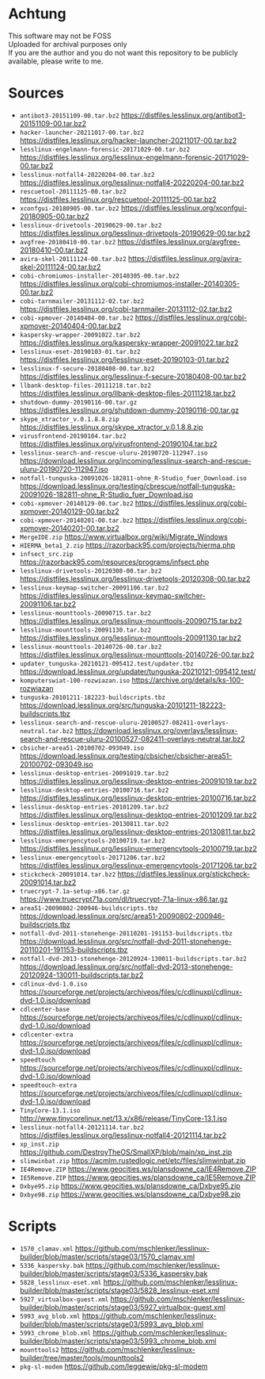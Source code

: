 # Achtung
This software may not be FOSS  
Uploaded for archival purposes only  
If you are the author and you do not want this repository to be publicly available, please write to me.

# Sources
* `antibot3-20151109-00.tar.bz2` https://distfiles.lesslinux.org/antibot3-20151109-00.tar.bz2
* `hacker-launcher-20211017-00.tar.bz2` https://distfiles.lesslinux.org/hacker-launcher-20211017-00.tar.bz2
* `lesslinux-engelmann-forensic-20171029-00.tar.bz2` https://distfiles.lesslinux.org/lesslinux-engelmann-forensic-20171029-00.tar.bz2
* `lesslinux-notfall4-20220204-00.tar.bz2` https://distfiles.lesslinux.org/lesslinux-notfall4-20220204-00.tar.bz2
* `rescuetool-20111125-00.tar.bz2` https://distfiles.lesslinux.org/rescuetool-20111125-00.tar.bz2
* `xconfgui-20180905-00.tar.bz2` https://distfiles.lesslinux.org/xconfgui-20180905-00.tar.bz2
* `lesslinux-drivetools-20190629-00.tar.bz2` https://distfiles.lesslinux.org/lesslinux-drivetools-20190629-00.tar.bz2
* `avgfree-20180410-00.tar.bz2` https://distfiles.lesslinux.org/avgfree-20180410-00.tar.bz2
* `avira-skel-20111124-00.tar.bz2` https://distfiles.lesslinux.org/avira-skel-20111124-00.tar.bz2
* `cobi-chromiumos-installer-20140305-00.tar.bz2` https://distfiles.lesslinux.org/cobi-chromiumos-installer-20140305-00.tar.bz2
* `cobi-tarnmailer-20131112-02.tar.bz2` https://distfiles.lesslinux.org/cobi-tarnmailer-20131112-02.tar.bz2
* `cobi-xpmover-20140404-00.tar.bz2` https://distfiles.lesslinux.org/cobi-xpmover-20140404-00.tar.bz2
* `kaspersky-wrapper-20091022.tar.bz2` https://distfiles.lesslinux.org/kaspersky-wrapper-20091022.tar.bz2
* `lesslinux-eset-20190103-01.tar.bz2` https://distfiles.lesslinux.org/lesslinux-eset-20190103-01.tar.bz2
* `lesslinux-f-secure-20180408-00.tar.bz2` https://distfiles.lesslinux.org/lesslinux-f-secure-20180408-00.tar.bz2
* `llbank-desktop-files-20111218.tar.bz2` https://distfiles.lesslinux.org/llbank-desktop-files-20111218.tar.bz2
* `shutdown-dummy-20190116-00.tar.gz` https://distfiles.lesslinux.org/shutdown-dummy-20190116-00.tar.gz
* `skype_xtractor_v.0.1.8.8.zip` https://distfiles.lesslinux.org/skype_xtractor_v.0.1.8.8.zip
* `virusfrontend-20190104.tar.bz2` https://distfiles.lesslinux.org/virusfrontend-20190104.tar.bz2
* `lesslinux-search-and-rescue-uluru-20190720-112947.iso` https://download.lesslinux.org/incoming/lesslinux-search-and-rescue-uluru-20190720-112947.iso
* `notfall-tunguska-20091026-182811-ohne_R-Studio_fuer_Download.iso` https://download.lesslinux.org/testing/cbrescue/notfall-tunguska-20091026-182811-ohne_R-Studio_fuer_Download.iso
* `cobi-xpmover-20140129-00.tar.bz2` https://distfiles.lesslinux.org/cobi-xpmover-20140129-00.tar.bz2
* `cobi-xpmover-20140201-00.tar.bz2` https://distfiles.lesslinux.org/cobi-xpmover-20140201-00.tar.bz2
* `MergeIDE.zip` https://www.virtualbox.org/wiki/Migrate_Windows
* `HIERMA_beta1_2.zip` https://razorback95.com/projects/hierma.php
* `infsect_src.zip` https://razorback95.com/resources/programs/infsect.php
* `lesslinux-drivetools-20120308-00.tar.bz2` https://distfiles.lesslinux.org/lesslinux-drivetools-20120308-00.tar.bz2
* `lesslinux-keymap-switcher-20091106.tar.bz2` https://distfiles.lesslinux.org/lesslinux-keymap-switcher-20091106.tar.bz2
* `lesslinux-mounttools-20090715.tar.bz2` https://distfiles.lesslinux.org/lesslinux-mounttools-20090715.tar.bz2
* `lesslinux-mounttools-20091130.tar.bz2` https://distfiles.lesslinux.org/lesslinux-mounttools-20091130.tar.bz2
* `lesslinux-mounttools-20140726-00.tar.bz2` https://distfiles.lesslinux.org/lesslinux-mounttools-20140726-00.tar.bz2
* `updater_tunguska-20210121-095412.test/updater.tbz` https://download.lesslinux.org/updater/tunguska-20210121-095412.test/
* `komputerswiat-100-rozwiazan.iso` https://archive.org/details/ks-100-rozwiazan
* `tunguska-20101211-182223-buildscripts.tbz` https://download.lesslinux.org/src/tunguska-20101211-182223-buildscripts.tbz
* `lesslinux-search-and-rescue-uluru-20100527-082411-overlays-neutral.tar.bz2` https://download.lesslinux.org/overlays/lesslinux-search-and-rescue-uluru-20100527-082411-overlays-neutral.tar.bz2
* `cbsicher-area51-20100702-093049.iso` https://download.lesslinux.org/testing/cbsicher/cbsicher-area51-20100702-093049.iso
* `lesslinux-desktop-entries-20091019.tar.bz2` https://distfiles.lesslinux.org/lesslinux-desktop-entries-20091019.tar.bz2
* `lesslinux-desktop-entries-20100716.tar.bz2` https://distfiles.lesslinux.org/lesslinux-desktop-entries-20100716.tar.bz2
* `lesslinux-desktop-entries-20101209.tar.bz2` https://distfiles.lesslinux.org/lesslinux-desktop-entries-20101209.tar.bz2
* `lesslinux-desktop-entries-20130811.tar.bz2` https://distfiles.lesslinux.org/lesslinux-desktop-entries-20130811.tar.bz2
* `lesslinux-emergencytools-20100719.tar.bz2` https://distfiles.lesslinux.org/lesslinux-emergencytools-20100719.tar.bz2
* `lesslinux-emergencytools-20171206.tar.bz2` https://distfiles.lesslinux.org/lesslinux-emergencytools-20171206.tar.bz2
* `stickcheck-20091014.tar.bz2` https://distfiles.lesslinux.org/stickcheck-20091014.tar.bz2
* `truecrypt-7.1a-setup-x86.tar.gz` https://www.truecrypt71a.com/dl/truecrypt-7.1a-linux-x86.tar.gz
* `area51-20090802-200946-buildscripts.tbz` https://download.lesslinux.org/src/area51-20090802-200946-buildscripts.tbz
* `notfall-dvd-2011-stonehenge-20110201-191153-buildscripts.tbz` https://download.lesslinux.org/src/notfall-dvd-2011-stonehenge-20110201-191153-buildscripts.tbz
* `notfall-dvd-2013-stonehenge-20120924-130011-buildscripts.tar.bz2` https://download.lesslinux.org/src/notfall-dvd-2013-stonehenge-20120924-130011-buildscripts.tar.bz2
* `cdlinux-dvd-1.0.iso` https://sourceforge.net/projects/archiveos/files/c/cdlinuxpl/cdlinux-dvd-1.0.iso/download
* `cdlcenter-base` https://sourceforge.net/projects/archiveos/files/c/cdlinuxpl/cdlinux-dvd-1.0.iso/download
* `cdlcenter-extra` https://sourceforge.net/projects/archiveos/files/c/cdlinuxpl/cdlinux-dvd-1.0.iso/download
* `speedtouch` https://sourceforge.net/projects/archiveos/files/c/cdlinuxpl/cdlinux-dvd-1.0.iso/download
* `speedtouch-extra` https://sourceforge.net/projects/archiveos/files/c/cdlinuxpl/cdlinux-dvd-1.0.iso/download
* `TinyCore-13.1.iso` http://www.tinycorelinux.net/13.x/x86/release/TinyCore-13.1.iso
* `lesslinux-notfall4-20121114.tar.bz2` https://distfiles.lesslinux.org/lesslinux-notfall4-20121114.tar.bz2
* `xp_inst.zip` https://github.com/DestroyTheOS/SmallXP/blob/main/xp_inst.zip
* `slimwinbat.zip` https://acmlm.rustedlogic.net/etc/files/slimwinbat.zip
* `IE4Remove.ZIP` https://www.geocities.ws/plansdowne_ca/IE4Remove.ZIP
* `IE5Remove.ZIP` https://www.geocities.ws/plansdowne_ca/IE5Remove.ZIP
* `Dxbye95.zip` https://www.geocities.ws/plansdowne_ca/Dxbye95.zip
* `Dxbye98.zip` https://www.geocities.ws/plansdowne_ca/Dxbye98.zip

# Scripts
* `1570_clamav.xml` https://github.com/mschlenker/lesslinux-builder/blob/master/scripts/stage03/1570_clamav.xml
* `5336_kaspersky.bak` https://github.com/mschlenker/lesslinux-builder/blob/master/scripts/stage03/5336_kaspersky.bak
* `5828_lesslinux-eset.xml` https://github.com/mschlenker/lesslinux-builder/blob/master/scripts/stage03/5828_lesslinux-eset.xml
* `5927_virtualbox-guest.xml` https://github.com/mschlenker/lesslinux-builder/blob/master/scripts/stage03/5927_virtualbox-guest.xml
* `5993_avg_blob.xml` https://github.com/mschlenker/lesslinux-builder/blob/master/scripts/stage03/5993_avg_blob.xml
* `5993_chrome_blob.xml` https://github.com/mschlenker/lesslinux-builder/blob/master/scripts/stage03/5993_chrome_blob.xml
* `mounttools2` https://github.com/mschlenker/lesslinux-builder/tree/master/tools/mounttools2
* `pkg-sl-modem` https://github.com/leggewie/pkg-sl-modem
